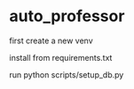 # auto_professor
first create a new venv

install from requirements.txt

run python scripts/setup_db.py